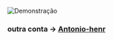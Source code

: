 ![Demonstração](https://www.icegif.com/wp-content/uploads/2023/05/icegif-796.gif)

### outra conta -> [Antonio-henr](https://github.com/Antonio-henr)
